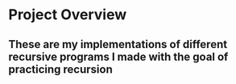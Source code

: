 # Project Overview 

## These are my implementations of different recursive programs I made with the goal of practicing recursion
